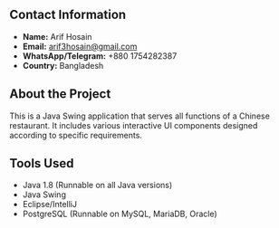 ## Contact Information

- **Name:** Arif Hosain
- **Email:** arif3hosain@gmail.com
- **WhatsApp/Telegram:** +880 1754282387
- **Country:** Bangladesh

## About the Project

This is a Java Swing application that serves all functions of a Chinese restaurant. It includes various interactive UI components designed according to specific requirements.

## Tools Used

- Java 1.8 (Runnable on all Java versions)
- Java Swing
- Eclipse/IntelliJ
- PostgreSQL (Runnable on MySQL, MariaDB, Oracle)
